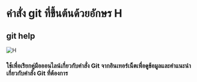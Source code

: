 # คำสั่ง git ที่ขึ้นต้นด้วยอักษร H

## git help

![H](https://github.com/65030179179Pattarapon/Git_A-Z_Mission_65030179/assets/144198506/ee181196-38b9-4c78-97a0-222182917224)

### ใช้เพื่อเรียกคู่มือออนไลน์เกี่ยวกับคำสั่ง Git จากอินเทอร์เน็ตเพื่อดูข้อมูลและคำแนะนำเกี่ยวกับคำสั่ง Git ที่ต้องการ
